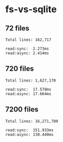 # fs-vs-sqlite

## 72 files

```
Total lines: 162,717

read:sync:  2.273ms
read:async: 2.414ms
```

## 720 files

```
Total lines: 1,627,170

read:sync:  17.578ms
read:async: 17.664ms
```

## 7200 files

```
Total lines: 16,271,700

read:sync:  151.933ms
read:async: 130.440ms
```
